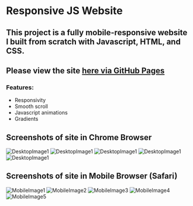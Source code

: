 # Responsive JS Website

## This project is a fully mobile-responsive website I built from scratch with Javascript, HTML, and CSS.

## Please view the site [here via GitHub Pages](https://valerienierenberg.github.io/responsive_js_website)

### Features:
- Responsivity
- Smooth scroll
- Javascript animations
- Gradients

## Screenshots of site in Chrome Browser
![DesktopImage1](https://github.com/valerienierenberg/responsive_js_website/blob/main/images/responsive_js_site_screenshot1.png?raw=true)
![DesktopImage1](https://github.com/valerienierenberg/responsive_js_website/blob/main/images/responsive_js_site_screenshot2.png?raw=true)
![DesktopImage1](https://github.com/valerienierenberg/responsive_js_website/blob/main/images/responsive_js_site_screenshot3.png?raw=true)
![DesktopImage1](https://github.com/valerienierenberg/responsive_js_website/blob/main/images/responsive_js_site_screenshot4.png?raw=true)
![DesktopImage1](https://github.com/valerienierenberg/responsive_js_website/blob/main/images/responsive_js_site_screenshot5.png?raw=true)

## Screenshots of site in Mobile Browser (Safari)
![MobileImage1](https://github.com/valerienierenberg/responsive_js_website/blob/main/images/mobile_responsive_js_site_screenshot1.PNG?raw=true)
![MobileImage2](https://github.com/valerienierenberg/responsive_js_website/blob/main/images/mobile_responsive_js_site_screenshot2.PNG?raw=true)
![MobileImage3](https://github.com/valerienierenberg/responsive_js_website/blob/main/images/mobile_responsive_js_site_screenshot3.PNG?raw=true)
![MobileImage4](https://github.com/valerienierenberg/responsive_js_website/blob/main/images/mobile_responsive_js_site_screenshot4.PNG?raw=true)
![MobileImage5](https://github.com/valerienierenberg/responsive_js_website/blob/main/images/mobile_responsive_js_site_screenshot5.PNG?raw=true)
